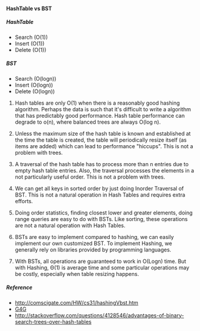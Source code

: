 #### HashTable vs BST
##### HashTable
* Search (O(1))
* Insert (O(1))
* Delete (O(1))

##### BST
* Search (O(logn))
* Insert (O(logn))
* Delete (O(logn))


1) Hash tables are only O(1) when there is a reasonably good hashing algorithm.  Perhaps the data
is such that it's difficult to write a algorithm that has predictably good performance.  Hash table
performance can degrade to o(n), where balanced trees are always O(log n).

2) Unless the maximum size of the hash table is known and established at the time the table is created, the
table will periodically resize itself (as items are added) which can lead to performance "hiccups".  This
is not a problem with trees.

3) A traversal of the hash table has to process more than n entries due to empty hash table entries.  Also,
the traversal processes the elements in a not particularly useful order.  This is not a problem with trees.

1)  We can get all keys in sorted order by just doing Inorder Traversal of BST. This is not a natural operation in Hash Tables and requires extra efforts.
2)  Doing order statistics, finding closest lower and greater elements, doing range queries are easy to do with BSTs. Like sorting, these operations are not a natural operation with Hash Tables.
3)  BSTs are easy to implement compared to hashing, we can easily implement our own customized BST. To implement Hashing, we generally rely on libraries provided by programming languages.
4)  With BSTs, all operations are guaranteed to work in O(Logn) time. But with Hashing, Θ(1) is average time and some particular operations may be costly, especially when table resizing happens.

##### Reference
* http://comscigate.com/HW/cs31/hashingVbst.htm
* [G4G](http://www.geeksforgeeks.org/advantages-of-bst-over-hash-table/)
* http://stackoverflow.com/questions/4128546/advantages-of-binary-search-trees-over-hash-tables

